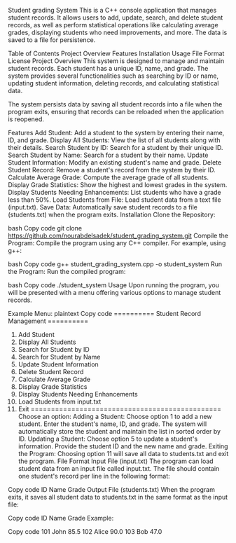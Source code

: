 Student grading System
This is a C++ console application that manages student records. It allows users to add, update, search, and delete student records, as well as perform statistical operations like calculating average grades, displaying students who need improvements, and more. The data is saved to a file for persistence.

Table of Contents
Project Overview
Features
Installation
Usage
File Format
License
Project Overview
This system is designed to manage and maintain student records. Each student has a unique ID, name, and grade. The system provides several functionalities such as searching by ID or name, updating student information, deleting records, and calculating statistical data.

The system persists data by saving all student records into a file when the program exits, ensuring that records can be reloaded when the application is reopened.

Features
Add Student: Add a student to the system by entering their name, ID, and grade.
Display All Students: View the list of all students along with their details.
Search Student by ID: Search for a student by their unique ID.
Search Student by Name: Search for a student by their name.
Update Student Information: Modify an existing student's name and grade.
Delete Student Record: Remove a student's record from the system by their ID.
Calculate Average Grade: Compute the average grade of all students.
Display Grade Statistics: Show the highest and lowest grades in the system.
Display Students Needing Enhancements: List students who have a grade less than 50%.
Load Students from File: Load student data from a text file (input.txt).
Save Data: Automatically save student records to a file (students.txt) when the program exits.
Installation
Clone the Repository:

bash
Copy code
git clone https://github.com/nourabdelsadek/student_grading_system.git
Compile the Program:
Compile the program using any C++ compiler. For example, using g++:

bash
Copy code
g++ student_grading_system.cpp -o student_system
Run the Program:
Run the compiled program:

bash
Copy code
./student_system
Usage
Upon running the program, you will be presented with a menu offering various options to manage student records.

Example Menu:
plaintext
Copy code
========== Student Record Management ==========
1. Add Student
2. Display All Students
3. Search for Student by ID
4. Search for Student by Name
5. Update Student Information
6. Delete Student Record
7. Calculate Average Grade
8. Display Grade Statistics
9. Display Students Needing Enhancements
10. Load Students from input.txt
11. Exit
===============================================
Choose an option: 
Adding a Student:
Choose option 1 to add a new student.
Enter the student's name, ID, and grade.
The system will automatically store the student and maintain the list in sorted order by ID.
Updating a Student:
Choose option 5 to update a student's information.
Provide the student ID and the new name and grade.
Exiting the Program:
Choosing option 11 will save all data to students.txt and exit the program.
File Format
Input File (input.txt)
The program can load student data from an input file called input.txt. The file should contain one student's record per line in the following format:

Copy code
ID Name Grade
Output File (students.txt)
When the program exits, it saves all student data to students.txt in the same format as the input file:

Copy code
ID Name Grade
Example:

Copy code
101 John 85.5
102 Alice 90.0
103 Bob 47.0
